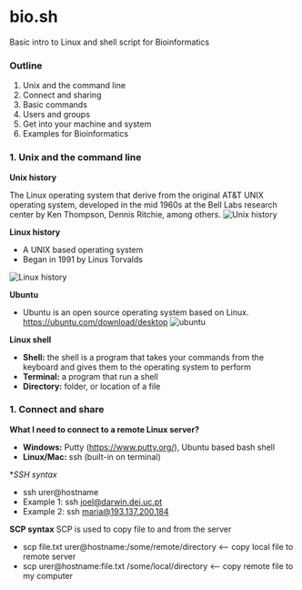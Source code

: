 # bio.sh
Basic intro to Linux and shell script for Bioinformatics


### Outline

1. Unix and the command line
2. Connect and sharing
3. Basic commands
4. Users and groups
5. Get into your machine and system
6. Examples for Bioinformatics


### 1. Unix and the command line
**Unix history**

The Linux operating system that derive from the original AT&T UNIX operating system, developed in the mid 1960s at the Bell Labs research center by Ken Thompson, Dennis Ritchie, among others.
![Unix history](https://upload.wikimedia.org/wikipedia/commons/7/77/Unix_history-simple.svg)

**Linux history**
* A UNIX based operating system
* Began in 1991 by Linus Torvalds

![Linux history](https://external-preview.redd.it/_h7fSIEBHmsQGQX4Xg95bjJHYYK88YyWxAJmfSJtqaw.png?auto=webp&s=ba3038caf7708af7aa66ba82d00f578f4854a5ef)

**Ubuntu**
* Ubuntu is an open source operating system based on Linux.
https://ubuntu.com/download/desktop
![ubuntu](https://assets.ubuntu.com/v1/8dd99b80-ubuntu-logo14.png)

**Linux shell**
* **Shell:** the shell is a program that takes your commands from the keyboard and gives them to the operating system to perform
* **Terminal:** a program that run a shell
* **Directory:** folder, or location of a file


### 1. Connect and share
**What I need to connect to a remote Linux server?**
* **Windows:** Putty (https://www.putty.org/), Ubuntu based bash shell
* **Linux/Mac:** ssh (built-in on terminal)

**SSH syntax*
* ssh urer@hostname
* Example 1: ssh joel@darwin.dei.uc.pt
* Example 2: ssh maria@193.137.200.184

**SCP syntax**
SCP is used to copy file to and from the server
* scp file.txt urer@hostname:/some/remote/directory <-- copy local file to remote server
* scp urer@hostname:file.txt /some/local/directory <-- copy remote file to my computer





